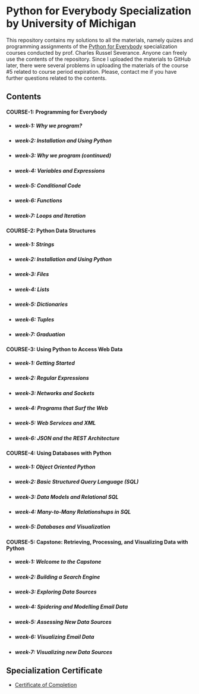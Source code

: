 # Python for Everybody Specialization by University of Michigan

This repository contains my solutions to all the materials, namely quizes and programming assignments of the [Python for Everybody](https://www.coursera.org/specializations/python?) specialization courses conducted by prof. Charles Russel Severance. Anyone can freely use the contents of the repository. Since I uploaded the materials to GitHub later, there were several problems in uploading the materials of the course #5 related to course period expiration. Please, contact me if you have further questions related to the contents.


## Contents

#### COURSE-1: Programming for Everybody
- ##### week-1: Why we program?

- ##### week-2: Installation and Using Python
  
- ##### week-3: Why we program (continued)

- ##### week-4: Variables and Expressions

- ##### week-5: Conditional Code

- ##### week-6: Functions

- ##### week-7: Loops and Iteration

#### COURSE-2: Python Data Structures
- ##### week-1: Strings

- ##### week-2: Installation and Using Python
  
- ##### week-3: Files

- ##### week-4: Lists

- ##### week-5: Dictionaries

- ##### week-6: Tuples

- ##### week-7: Graduation

#### COURSE-3: Using Python to Access Web Data
- ##### week-1: Getting Started

- ##### week-2: Regular Expressions
  
- ##### week-3: Networks and Sockets

- ##### week-4: Programs that Surf the Web

- ##### week-5: Web Services and XML

- ##### week-6: JSON and the REST Architecture

#### COURSE-4: Using Databases with Python
- ##### week-1: Object Oriented Python

- ##### week-2: Basic Structured Query Language (SQL)
  
- ##### week-3: Data Models and Relational SQL 

- ##### week-4: Many-to-Many Relationshups in SQL

- ##### week-5: Databases and Visualization

#### COURSE-5: Capstone: Retrieving, Processing, and Visualizing Data with Python
- ##### week-1: Welcome to the Capstone

- ##### week-2: Building a Search Engine
  
- ##### week-3: Exploring Data Sources

- ##### week-4: Spidering and Modelling Email Data

- ##### week-5: Assessing New Data Sources

- ##### week-6: Visualizing Email Data

- ##### week-7: Visualizing new Data Sources

## Specialization Certificate

- [Certificate of Completion](https://www.coursera.org/account/accomplishments/specialization/certificate/UFMFCUJFNNTY)
